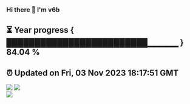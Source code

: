 ### Hi there 👋  I'm v6b  
⏳ Year progress { █████████████████████████▁▁▁▁▁ } 84.04 %
---
⏰ Updated on Fri, 03 Nov 2023 18:17:51 GMT
---
![](https://github-readme-stats.vercel.app/api?username=v6b&bg_color=30,e96443,904e95&title_color=fff&text_color=fff&layout=compact)
![](https://github-readme-stats.vercel.app/api/top-langs/?username=v6b&layout=compact&bg_color=30,e96443,904e95&title_color=fff&text_color=fff)  
![](https://gcore.jsdelivr.net/gh/v6b/v6b@main/assets/github-contribution-grid-snake.svg)

